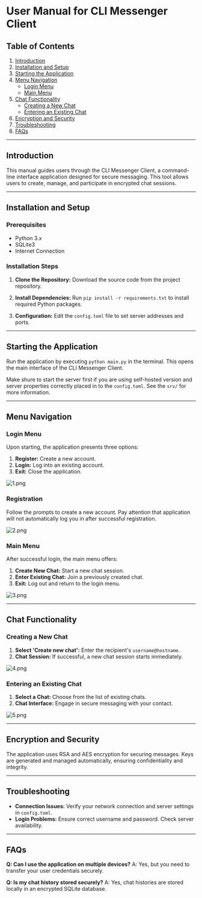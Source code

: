 # User Manual for CLI Messenger Client

## Table of Contents

1. [Introduction](#introduction)
2. [Installation and Setup](#installation-and-setup)
3. [Starting the Application](#starting-the-application)
4. [Menu Navigation](#menu-navigation)
    - [Login Menu](#login-menu)
    - [Main Menu](#main-menu)
5. [Chat Functionality](#chat-functionality)
    - [Creating a New Chat](#creating-a-new-chat)
    - [Entering an Existing Chat](#entering-an-existing-chat)
6. [Encryption and Security](#encryption-and-security)
7. [Troubleshooting](#troubleshooting)
8. [FAQs](#faqs)

---

## Introduction

This manual guides users through the CLI Messenger Client, a command-line interface application designed for secure messaging. This tool allows users to create, manage, and participate in encrypted chat sessions.

---

## Installation and Setup

### Prerequisites

- Python 3.x
- SQLite3
- Internet Connection

### Installation Steps

1. **Clone the Repository:**
   Download the source code from the project repository.

2. **Install Dependencies:**
   Run `pip install -r requirements.txt` to install required Python packages.

3. **Configuration:**
   Edit the `config.toml` file to set server addresses and ports.

---

## Starting the Application

Run the application by executing `python main.py` in the terminal. This opens the main interface of the CLI Messenger Client.

Make shure to start the server first if you are using self-hosted version and server properties correctly placed in to the `config.toml`. See the `srv/` for more information.

---

## Menu Navigation

### Login Menu

Upon starting, the application presents three options:

1. **Register:** Create a new account.
2. **Login:** Log into an existing account.
3. **Exit:** Close the application.

![1.png](./img/1.png)

### Registration

Follow the prompts to create a new account. Pay attention that application will not automatically log you in after successful registration.

![2.png](./img/2.png)


### Main Menu

After successful login, the main menu offers:

1. **Create New Chat:** Start a new chat session.
2. **Enter Existing Chat:** Join a previously created chat.
3. **Exit:** Log out and return to the login menu.

![3.png](./img/3.png)

---

## Chat Functionality

### Creating a New Chat

1. **Select 'Create new chat':** Enter the recipient's `username@hostname`.
2. **Chat Session:** If successful, a new chat session starts immediately.

![4.png](./img/4.png)


### Entering an Existing Chat

1. **Select a Chat:** Choose from the list of existing chats.
2. **Chat Interface:** Engage in secure messaging with your contact.

![5.png](./img/5.png)

---

## Encryption and Security

The application uses RSA and AES encryption for securing messages. Keys are generated and managed automatically, ensuring confidentiality and integrity.

---

## Troubleshooting

- **Connection Issues:** Verify your network connection and server settings in `config.toml`.
- **Login Problems:** Ensure correct username and password. Check server availability.

---

## FAQs

**Q: Can I use the application on multiple devices?**
A: Yes, but you need to transfer your user credentials securely.

**Q: Is my chat history stored securely?**
A: Yes, chat histories are stored locally in an encrypted SQLite database.
